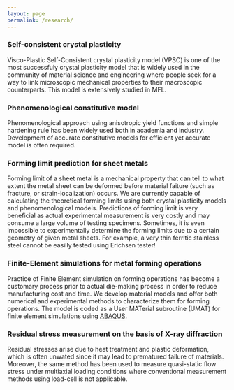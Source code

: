 ```yaml
---
layout: page
permalink: /research/
---
```


### Self-consistent crystal plasticity

Visco-Plastic Self-Consistent crystal plasticity model (VPSC) is one of the most successfuly crystal plasticity model that is widely used in the community of material science and engineering where people seek for a way to link microscopic mechanical properties to their macroscopic counterparts.
This model is extensively studied in MFL.

### Phenomenological constitutive model

Phenomenological approach using anisotropic yield functions and simple hardening rule has been widely used both in academia and industry.
Development of accurate constitutive models for efficient yet accurate model is often required.

### Forming limit prediction for sheet metals

Forming limit of a sheet metal is a mechanical property that can tell to what extent the metal sheet can be deformed before material faiture (such as fracture, or strain-localization) occurs.
We are currently capable of calculating the theoretical forming limits using both crystal plasticity models and phenomenological models.
Predictions of forming limit is very beneficial as actual experimental measurement is very costly and may consume a large volume of testing specimens.
Sometimes, it is even impossible to experimentally determine the forming limits due to a certain geometry of given metal sheets. For example, a very thin ferritic stainless steel cannot be easilly tested using Erichsen tester!

### Finite-Element simulations for metal forming operations

Practice of Finite Element simulation on forming operations has become a customary process prior to actual die-making process in order to reduce manufacturing cost and time.
We develop material models and offer both numerical and experimental methods to characterize them for forming operations.
The model is coded as a User MATerial subroutine (UMAT) for finite element simulations using [ABAQUS](https://www.3ds.com/products-services/simulia/products/abaqus/).

### Residual stress measurement on the basis of X-ray diffraction

Residual stresses arise due to heat treatment and plastic deformation, which is often unwated since it may lead to prematured failure of materials.
Moreover, the same method has been used to measure quasi-static flow stress under multiaxial loading conditions where conventional measurement methods using load-cell is not applicable.
